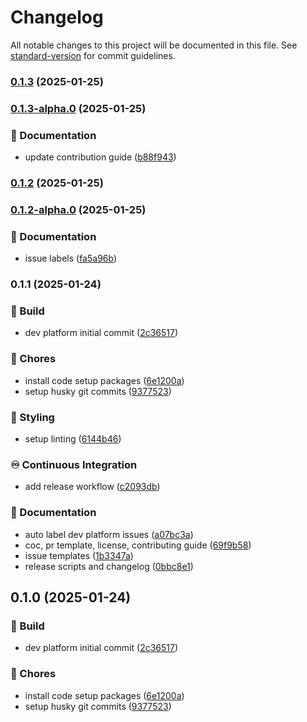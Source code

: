 # Changelog

All notable changes to this project will be documented in this file. See [standard-version](https://github.com/conventional-changelog/standard-version) for commit guidelines.

### [0.1.3](https://github.com/liviasoft/logistics-dev-platform/compare/v0.1.3-alpha.0...v0.1.3) (2025-01-25)

### [0.1.3-alpha.0](https://github.com/liviasoft/logistics-dev-platform/compare/v0.1.2...v0.1.3-alpha.0) (2025-01-25)


### 📝 Documentation

* update contribution guide ([b88f943](https://github.com/liviasoft/logistics-dev-platform/commits/b88f943ce6b777362f7b7455bc329c57273dfd8a))

### [0.1.2](https://github.com/liviasoft/logistics-dev-platform/compare/v0.1.2-alpha.0...v0.1.2) (2025-01-25)

### [0.1.2-alpha.0](https://github.com/liviasoft/logistics-dev-platform/compare/v0.1.1...v0.1.2-alpha.0) (2025-01-25)


### 📝 Documentation

* issue labels ([fa5a96b](https://github.com/liviasoft/logistics-dev-platform/commits/fa5a96b534068e939d005bda359e9036b6c07063))

### 0.1.1 (2025-01-24)


### 🚧 Build

* dev platform initial commit ([2c36517](https://github.com/liviasoft/logistics-dev-platform/commits/2c365175bc3ecf4dfff4273cc6fdde115e24c8dd))


### 🚚 Chores

* install code setup packages ([6e1200a](https://github.com/liviasoft/logistics-dev-platform/commits/6e1200ab76404a135526a63169236f2ca60548ee))
* setup husky git commits ([9377523](https://github.com/liviasoft/logistics-dev-platform/commits/93775231351539645d7229c4430c4ffa9487e0d1))


### 🎨 Styling

* setup linting ([6144b46](https://github.com/liviasoft/logistics-dev-platform/commits/6144b4614569ba46bb4526cfd9cf7f959ababa67))


### ♾️ Continuous Integration

* add release workflow ([c2093db](https://github.com/liviasoft/logistics-dev-platform/commits/c2093db9586a4727ba041b084b762d8c5977c671))


### 📝 Documentation

* auto label dev platform issues ([a07bc3a](https://github.com/liviasoft/logistics-dev-platform/commits/a07bc3ad67044fe56c62c39a3e156977985efb51))
* coc, pr template, license, contributing guide ([69f9b58](https://github.com/liviasoft/logistics-dev-platform/commits/69f9b585f2961232b91e8c766b5018f830ae7c4d))
* issue templates ([1b3347a](https://github.com/liviasoft/logistics-dev-platform/commits/1b3347ad625d118b388e08238792a1bf72b86cef))
* release scripts and changelog ([0bbc8e1](https://github.com/liviasoft/logistics-dev-platform/commits/0bbc8e14921435dcd010011f7b8ca6eeed6d3478))

## 0.1.0 (2025-01-24)


### 🚧 Build

* dev platform initial commit ([2c36517](https://github.com/liviasoft/logistics-dev-platform/commits/2c365175bc3ecf4dfff4273cc6fdde115e24c8dd))


### 🚚 Chores

* install code setup packages ([6e1200a](https://github.com/liviasoft/logistics-dev-platform/commits/6e1200ab76404a135526a63169236f2ca60548ee))
* setup husky git commits ([9377523](https://github.com/liviasoft/logistics-dev-platform/commits/93775231351539645d7229c4430c4ffa9487e0d1))
